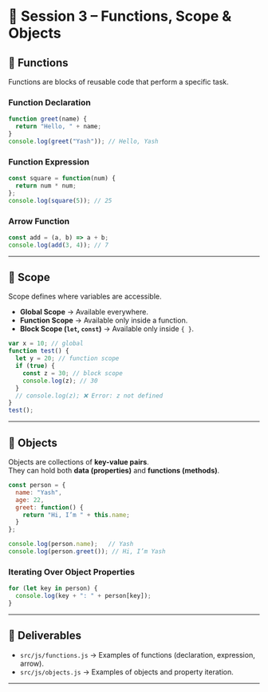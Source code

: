 # 📘 Session 3 – Functions, Scope & Objects  

## 🔹 Functions  

Functions are blocks of reusable code that perform a specific task.  

### Function Declaration  
```js
function greet(name) {
  return "Hello, " + name;
}
console.log(greet("Yash")); // Hello, Yash
```

### Function Expression  
```js
const square = function(num) {
  return num * num;
};
console.log(square(5)); // 25
```

### Arrow Function  
```js
const add = (a, b) => a + b;
console.log(add(3, 4)); // 7
```

---

## 🔹 Scope  

Scope defines where variables are accessible.  

- **Global Scope** → Available everywhere.  
- **Function Scope** → Available only inside a function.  
- **Block Scope (`let`, `const`)** → Available only inside `{ }`.  

```js
var x = 10; // global
function test() {
  let y = 20; // function scope
  if (true) {
    const z = 30; // block scope
    console.log(z); // 30
  }
  // console.log(z); ❌ Error: z not defined
}
test();
```

---

## 🔹 Objects  

Objects are collections of **key-value pairs**.  
They can hold both **data (properties)** and **functions (methods)**.  

```js
const person = {
  name: "Yash",
  age: 22,
  greet: function() {
    return "Hi, I’m " + this.name;
  }
};

console.log(person.name);   // Yash
console.log(person.greet()); // Hi, I’m Yash
```

### Iterating Over Object Properties  
```js
for (let key in person) {
  console.log(key + ": " + person[key]);
}
```

---

## 📂 Deliverables  

- `src/js/functions.js` → Examples of functions (declaration, expression, arrow).  
- `src/js/objects.js` → Examples of objects and property iteration.  

---
